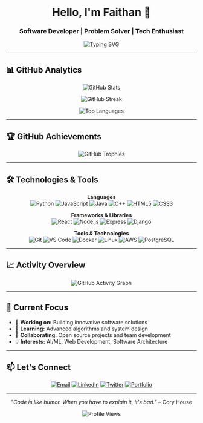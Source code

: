 <div align="center">

# Hello, I'm Faithan 👋

### Software Developer | Problem Solver | Tech Enthusiast

[![Typing SVG](https://readme-typing-svg.herokuapp.com?font=Fira+Code&size=18&duration=4000&pause=1000&color=24292E&center=true&vCenter=true&width=600&lines=Passionate+about+creating+efficient+solutions;Exploring+new+technologies+and+frameworks;Building+scalable+and+maintainable+code;Always+learning+and+growing)](https://git.io/typing-svg)

</div>

---

## 📊 GitHub Analytics

<div align="center">
  
  ![GitHub Stats](https://github-readme-stats.vercel.app/api?username=Faithan&show_icons=true&theme=minimal&hide_border=true&count_private=true)
  
  ![GitHub Streak](https://github-readme-streak-stats.herokuapp.com/?user=Faithan&theme=minimal&hide_border=true)
  
  ![Top Languages](https://github-readme-stats.vercel.app/api/top-langs/?username=Faithan&layout=compact&theme=minimal&hide_border=true)

</div>

---

## 🏆 GitHub Achievements

<div align="center">
  
  ![GitHub Trophies](https://github-profile-trophy.vercel.app/?username=Faithan&theme=flat&no-frame=true&row=1&column=6)

</div>

---

## 🛠️ Technologies & Tools

<div align="center">

**Languages**
<br/>
![Python](https://img.shields.io/badge/-Python-3776AB?style=flat-square&logo=python&logoColor=white)
![JavaScript](https://img.shields.io/badge/-JavaScript-F7DF1E?style=flat-square&logo=javascript&logoColor=black)
![Java](https://img.shields.io/badge/-Java-007396?style=flat-square&logo=java&logoColor=white)
![C++](https://img.shields.io/badge/-C++-00599C?style=flat-square&logo=c%2B%2B&logoColor=white)
![HTML5](https://img.shields.io/badge/-HTML5-E34F26?style=flat-square&logo=html5&logoColor=white)
![CSS3](https://img.shields.io/badge/-CSS3-1572B6?style=flat-square&logo=css3&logoColor=white)

**Frameworks & Libraries**
<br/>
![React](https://img.shields.io/badge/-React-61DAFB?style=flat-square&logo=react&logoColor=black)
![Node.js](https://img.shields.io/badge/-Node.js-339933?style=flat-square&logo=node.js&logoColor=white)
![Express](https://img.shields.io/badge/-Express-000000?style=flat-square&logo=express&logoColor=white)
![Django](https://img.shields.io/badge/-Django-092E20?style=flat-square&logo=django&logoColor=white)

**Tools & Technologies**
<br/>
![Git](https://img.shields.io/badge/-Git-F05032?style=flat-square&logo=git&logoColor=white)
![VS Code](https://img.shields.io/badge/-VS%20Code-007ACC?style=flat-square&logo=visual-studio-code&logoColor=white)
![Docker](https://img.shields.io/badge/-Docker-2496ED?style=flat-square&logo=docker&logoColor=white)
![Linux](https://img.shields.io/badge/-Linux-FCC624?style=flat-square&logo=linux&logoColor=black)
![AWS](https://img.shields.io/badge/-AWS-232F3E?style=flat-square&logo=amazon-aws&logoColor=white)
![PostgreSQL](https://img.shields.io/badge/-PostgreSQL-336791?style=flat-square&logo=postgresql&logoColor=white)

</div>

---

## 📈 Activity Overview

<div align="center">
  
  ![GitHub Activity Graph](https://github-readme-activity-graph.vercel.app/graph?username=Faithan&theme=minimal&hide_border=true&area=true)

</div>

---

## 🎯 Current Focus

- 🔭 **Working on:** Building innovative software solutions
- 🌱 **Learning:** Advanced algorithms and system design
- 👯 **Collaborating:** Open source projects and team development
- 💡 **Interests:** AI/ML, Web Development, Software Architecture

---

## 📫 Let's Connect

<div align="center">

[![Email](https://img.shields.io/badge/-Email-D14836?style=flat-square&logo=gmail&logoColor=white)](mailto:your.email@example.com)
[![LinkedIn](https://img.shields.io/badge/-LinkedIn-0077B5?style=flat-square&logo=linkedin&logoColor=white)](https://linkedin.com/in/yourprofile)
[![Twitter](https://img.shields.io/badge/-Twitter-1DA1F2?style=flat-square&logo=twitter&logoColor=white)](https://twitter.com/yourhandle)
[![Portfolio](https://img.shields.io/badge/-Portfolio-000000?style=flat-square&logo=github&logoColor=white)](https://yourportfolio.com)

</div>

---

<div align="center">
  
  *"Code is like humor. When you have to explain it, it's bad."* – Cory House
  
  ![Profile Views](https://komarev.com/ghpvc/?username=Faithan&color=brightgreen&style=flat-square)

</div>

